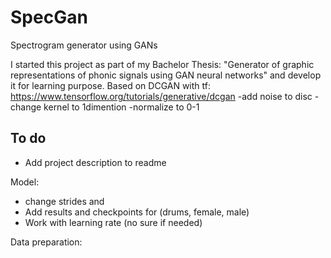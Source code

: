 # SpecGan
Spectrogram generator using GANs


I started this project as part of my Bachelor Thesis:
"Generator of graphic representations of phonic signals using GAN neural networks"
and develop it for learning purpose. 
Based on DCGAN with tf: https://www.tensorflow.org/tutorials/generative/dcgan
-add noise to disc 
-change kernel to 1dimention 
-normalize to 0-1
 

## To do
 - Add project description to readme

Model: 
- change strides and 
- Add results and checkpoints for (drums, female, male)
- Work with learning rate (no sure if needed)

Data preparation: 


